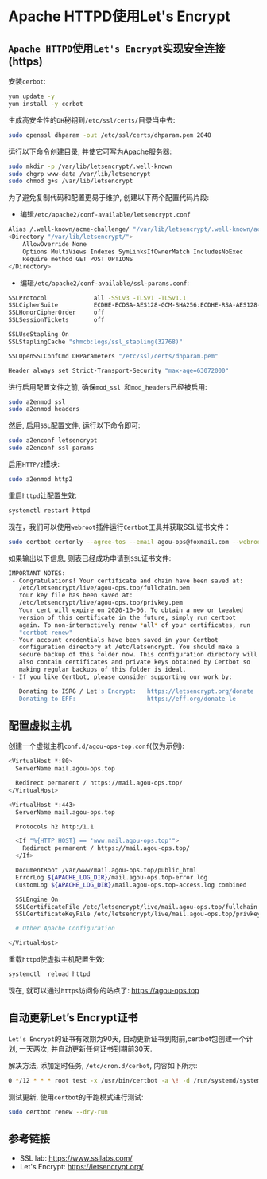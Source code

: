 # Apache HTTPD使用Let's Encrypt


## `Apache HTTPD`使用`Let's Encrypt`实现安全连接(https)


安装`cerbot`:

```bash
yum update -y 
yum install -y cerbot
```

生成高安全性的`DH`秘钥到`/etc/ssl/certs/`目录当中去:

<!--more-->

```bash
sudo openssl dhparam -out /etc/ssl/certs/dhparam.pem 2048
```

运行以下命令创建目录, 并使它可写为Apache服务器:

```bash
sudo mkdir -p /var/lib/letsencrypt/.well-known
sudo chgrp www-data /var/lib/letsencrypt
sudo chmod g+s /var/lib/letsencrypt
```

为了避免复制代码和配置更易于维护, 创建以下两个配置代码片段:

* 编辑`/etc/apache2/conf-available/letsencrypt.conf`
```bash
Alias /.well-known/acme-challenge/ "/var/lib/letsencrypt/.well-known/acme-challenge/"
<Directory "/var/lib/letsencrypt/">
    AllowOverride None
    Options MultiViews Indexes SymLinksIfOwnerMatch IncludesNoExec
    Require method GET POST OPTIONS
</Directory>
```

* 编辑`/etc/apache2/conf-available/ssl-params.conf`:

```bash
SSLProtocol             all -SSLv3 -TLSv1 -TLSv1.1
SSLCipherSuite          ECDHE-ECDSA-AES128-GCM-SHA256:ECDHE-RSA-AES128-GCM-SHA256:ECDHE-ECDSA-AES256-GCM-SHA384:ECDHE-RSA-AES256-GCM-SHA384:ECDHE-ECDSA-CHACHA20-POLY1305:ECDHE-RSA-CHACHA20-POLY1305:DHE-RSA-AES128-GCM-SHA256:DHE-RSA-AES256-GCM-SHA384
SSLHonorCipherOrder     off
SSLSessionTickets       off

SSLUseStapling On
SSLStaplingCache "shmcb:logs/ssl_stapling(32768)"

SSLOpenSSLConfCmd DHParameters "/etc/ssl/certs/dhparam.pem" 

Header always set Strict-Transport-Security "max-age=63072000"

```

进行启用配置文件之前, 确保`mod_ssl `和`mod_headers`已经被启用:

```bash
sudo a2enmod ssl
sudo a2enmod headers
```

然后, 启用`SSL`配置文件, 运行以下命令即可:

```bash
sudo a2enconf letsencrypt
sudo a2enconf ssl-params
```

启用`HTTP/2`模块:

```bash
sudo a2enmod http2
```
重启`httpd`让配置生效:

```bash
systemctl restart httpd
```

现在，我们可以使用`webroot`插件运行`Certbot`工具并获取SSL证书文件：

```bash
sudo certbot certonly --agree-tos --email agou-ops@foxmail.com --webroot -w /var/lib/letsencrypt/ -d agou-ops.top -d www.agou-ops.top
```

如果输出以下信息, 则表已经成功申请到`SSL`证书文件:

```bash
IMPORTANT NOTES:
 - Congratulations! Your certificate and chain have been saved at:
   /etc/letsencrypt/live/agou-ops.top/fullchain.pem
   Your key file has been saved at:
   /etc/letsencrypt/live/agou-ops.top/privkey.pem
   Your cert will expire on 2020-10-06. To obtain a new or tweaked
   version of this certificate in the future, simply run certbot
   again. To non-interactively renew *all* of your certificates, run
   "certbot renew"
 - Your account credentials have been saved in your Certbot
   configuration directory at /etc/letsencrypt. You should make a
   secure backup of this folder now. This configuration directory will
   also contain certificates and private keys obtained by Certbot so
   making regular backups of this folder is ideal.
 - If you like Certbot, please consider supporting our work by:

   Donating to ISRG / Let's Encrypt:   https://letsencrypt.org/donate
   Donating to EFF:                    https://eff.org/donate-le
```

## 配置虚拟主机

创建一个虚拟主机`conf.d/agou-ops-top.conf`(仅为示例):

```bash
<VirtualHost *:80> 
  ServerName mail.agou-ops.top

  Redirect permanent / https://mail.agou-ops.top/
</VirtualHost>

<VirtualHost *:443>
  ServerName mail.agou-ops.top

  Protocols h2 http:/1.1

  <If "%{HTTP_HOST} == 'www.mail.agou-ops.top'">
    Redirect permanent / https://mail.agou-ops.top/
  </If>

  DocumentRoot /var/www/mail.agou-ops.top/public_html
  ErrorLog ${APACHE_LOG_DIR}/mail.agou-ops.top-error.log
  CustomLog ${APACHE_LOG_DIR}/mail.agou-ops.top-access.log combined

  SSLEngine On
  SSLCertificateFile /etc/letsencrypt/live/mail.agou-ops.top/fullchain.pem
  SSLCertificateKeyFile /etc/letsencrypt/live/mail.agou-ops.top/privkey.pem

  # Other Apache Configuration

</VirtualHost>

```

重载`httpd`使虚拟主机配置生效:

```bash
systemctl  reload httpd
```

现在, 就可以通过`https`访问你的站点了: https://agou-ops.top

## 自动更新Let’s Encrypt证书

`Let’s Encrypt`的证书有效期为90天, 自动更新证书到期前,certbot包创建一个计划, 一天两次, 并自动更新任何证书到期前30天.

解决方法, 添加定时任务, `/etc/cron.d/cerbot`, 内容如下所示:

```bash
0 */12 * * * root test -x /usr/bin/certbot -a \! -d /run/systemd/system && perl -e 'sleep int(rand(3600))' && certbot -q renew --renew-hook "systemctl reload apache2"
```

测试更新, 使用`certbot`的干跑模式进行测试:

```bash
sudo certbot renew --dry-run
```

## 参考链接

* SSL lab: https://www.ssllabs.com/
* Let's Encrypt: https://letsencrypt.org/


